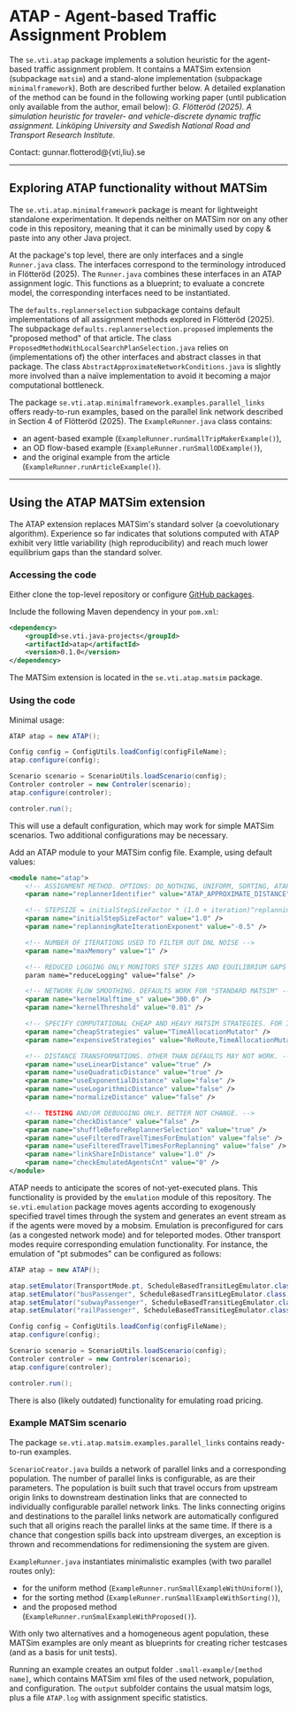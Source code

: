 # ATAP - Agent-based Traffic Assignment Problem

The `se.vti.atap` package implements a solution heuristic for the agent-based traffic assignment problem. It contains a MATSim extension (subpackage `matsim`) and a stand-alone implementation (subpackage `minimalframework`). Both are described further below. A detailed explanation of the method can be found in the following working paper (until publication only available from the author, email below): *G. Flötteröd (2025). A simulation heuristic for traveler- and vehicle-discrete dynamic traffic assignment. Linköping University and Swedish National Road and Transport Research Institute.*

Contact: gunnar.flotterod@{vti,liu}.se

---

## Exploring ATAP functionality without MATSim

The `se.vti.atap.minimalframework` package is meant for lightweight standalone experimentation. It depends neither on MATSim nor on any other code in this repository, meaning that it can be minimally used by copy & paste into any other Java project.

At the package's top level, there are only interfaces and a single `Runner.java` class. The interfaces correspond to the terminology introduced in Flötteröd (2025). The `Runner.java` combines these interfaces in an ATAP assignment logic. This functions as a blueprint; to evaluate a concrete model, the corresponding interfaces need to be instantiated.

The `defaults.replannerselection` subpackage contains default implementations of all assignment methods explored in Flötteröd (2025). The subpackage `defaults.replannerselection.proposed` implements the "proposed method" of that article. The class `ProposedMethodWithLocalSearchPlanSelection.java` relies on (implementations of) the other interfaces and abstract classes in that package. The class `AbstractApproximateNetworkConditions.java` is slightly more involved than a naïve implementation to avoid it becoming a major computational bottleneck.

The package `se.vti.atap.minimalframework.examples.parallel_links` offers ready-to-run examples, based on the parallel link network described in Section 4 of Flötteröd (2025). The `ExampleRunner.java` class contains:
- an agent-based example (`ExampleRunner.runSmallTripMakerExample()`),
- an OD flow-based example (`ExampleRunner.runSmallODExample()`),
- and the original example from the article (`ExampleRunner.runArticleExample()`).

---

## Using the ATAP MATSim extension

The ATAP extension replaces MATSim's standard solver (a coevolutionary algorithm). Experience so far indicates that solutions computed with ATAP exhibit very little variability (high reproducibility) and reach much lower equilibrium gaps than the standard solver.

### Accessing the code

Either clone the top-level repository or configure [GitHub packages](https://docs.github.com/en/packages/working-with-a-github-packages-registry/working-with-the-apache-maven-registry#authenticating-to-github-packages).

Include the following Maven dependency in your `pom.xml`:

```xml
<dependency>
    <groupId>se.vti.java-projects</groupId>
    <artifactId>atap</artifactId>
    <version>0.1.0</version>
</dependency>
```

The MATSim extension is located in the `se.vti.atap.matsim` package.

### Using the code

Minimal usage:

```java
ATAP atap = new ATAP();

Config config = ConfigUtils.loadConfig(configFileName);        
atap.configure(config);

Scenario scenario = ScenarioUtils.loadScenario(config);        
Controler controler = new Controler(scenario);
atap.configure(controler);

controler.run();
```

This will use a default configuration, which may work for simple MATSim scenarios. Two additional configurations may be necessary.

Add an ATAP module to your MATSim config file. Example, using default values:

```xml
<module name="atap">
    <!-- ASSIGNMENT METHOD. OPTIONS: DO_NOTHING, UNIFORM, SORTING, ATAP_APPROXIMATE_DISTANCE, ATAP_EXACT_DISTANCE -->
    <param name="replannerIdentifier" value="ATAP_APPROXIMATE_DISTANCE" />

    <!-- STEPSIZE = initialStepSizeFactor * (1.0 + iteration)^replanningRateIterationExponent -->
    <param name="initialStepSizeFactor" value="1.0" />
    <param name="replanningRateIterationExponent" value="-0.5" />

    <!-- NUMBER OF ITERATIONS USED TO FILTER OUT DNL NOISE -->
    <param name="maxMemory" value="1" />

	<!-- REDUCED LOGGING ONLY MONITORS STEP SIZES AND EQUILIBRIUM GAPS -->
	param name="reduceLogging" value="false" />

    <!-- NETWORK FLOW SMOOTHING. DEFAULTS WORK FOR "STANDARD MATSIM" -->
    <param name="kernelHalftime_s" value="300.0" />
    <param name="kernelThreshold" value="0.01" />

    <!-- SPECIFY COMPUTATIONAL CHEAP AND HEAVY MATSIM STRATEGIES. FOR INTERNAL PERFORMANCE TUNING. -->
    <param name="cheapStrategies" value="TimeAllocationMutator" />
    <param name="expensiveStrategies" value="ReRoute,TimeAllocationMutator_ReRoute,ChangeSingleTripMode,SubtourModeChoice,ChangeTripMode,ChangeLegMode,ChangeSingleLegMode,TripSubtourModeChoice" />

    <!-- DISTANCE TRANSFORMATIONS. OTHER THAN DEFAULTS MAY NOT WORK. -->
    <param name="useLinearDistance" value="true" />
    <param name="useQuadraticDistance" value="true" />
    <param name="useExponentialDistance" value="false" />
    <param name="useLogarithmicDistance" value="false" />
    <param name="normalizeDistance" value="false" />

    <!-- TESTING AND/OR DEBUGGING ONLY. BETTER NOT CHANGE. -->
    <param name="checkDistance" value="false" />
    <param name="shuffleBeforeReplannerSelection" value="true" />
    <param name="useFilteredTravelTimesForEmulation" value="false" />
    <param name="useFilteredTravelTimesForReplanning" value="false" />
    <param name="linkShareInDistance" value="1.0" />
    <param name="checkEmulatedAgentsCnt" value="0" />
</module>
```

ATAP needs to anticipate the scores of not-yet-executed plans. This functionality is provided by the `emulation` module of this repository. The `se.vti.emulation` package moves agents according to exogenously specified travel times through the system and generates an event stream as if the agents were moved by a mobsim. Emulation is preconfigured for cars (as a congested network mode) and for teleported modes. Other transport modes require corresponding emulation functionality. For instance, the emulation of "pt submodes" can be configured as follows:

```java
ATAP atap = new ATAP();

atap.setEmulator(TransportMode.pt, ScheduleBasedTransitLegEmulator.class);
atap.setEmulator("busPassenger", ScheduleBasedTransitLegEmulator.class);
atap.setEmulator("subwayPassenger", ScheduleBasedTransitLegEmulator.class);
atap.setEmulator("railPassenger", ScheduleBasedTransitLegEmulator.class);

Config config = ConfigUtils.loadConfig(configFileName);        
atap.configure(config);

Scenario scenario = ScenarioUtils.loadScenario(config);        
Controler controler = new Controler(scenario);
atap.configure(controler);

controler.run();
```

There is also (likely outdated) functionality for emulating road pricing.

### Example MATSim scenario

The package `se.vti.atap.matsim.examples.parallel_links` contains ready-to-run examples.

`ScenarioCreator.java` builds a network of parallel links and a corresponding population. The number of parallel links is configurable, as are their parameters. The population is built such that travel occurs from upstream origin links to downstream destination links that are connected to individually configurable parallel network links. The links connecting origins and destinations to the parallel links network are automatically configured such that all origins reach the parallel links at the same time. If there is a chance that congestion spills back into upstream diverges, an exception is thrown and recommendations for redimensioning the system are given. 

`ExampleRunner.java` instantiates minimalistic examples (with two parallel routes only):
- for the uniform method (`ExampleRunner.runSmallExampleWithUniform()`),
- for the sorting method (`ExampleRunner.runSmallExampleWithSorting()`),
- and the proposed method (`ExampleRunner.runSmalExampleWithProposed()`).

With only two alternatives and a homogeneous agent population, these MATSim examples are only meant as blueprints for creating richer testcases (and as a basis for unit tests).

Running an example creates an output folder `.small-example/[method name]`, which contains MATSim xml files of the used network, population, and configuration. The `output` subfolder contains the usual matsim logs, plus a file `ATAP.log` with assignment specific statistics. 



